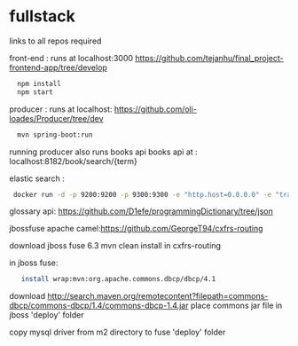 # fullstack
links to all repos required


front-end : 
runs at localhost:3000
https://github.com/tejanhu/final_project-frontend-app/tree/develop
```bash
  npm install
  npm start
```

producer : 
runs at localhost:
https://github.com/oli-loades/Producer/tree/dev
```bash
  mvn spring-boot:run
```
running producer also runs books api
books api at : localhost:8182/book/search/{term}

elastic search :     
```bash
 docker run -d -p 9200:9200 -p 9300:9300 -e "http.host=0.0.0.0" -e "transport.host=0.0.0.0" docker.elastic.co/elasticsearch/elasticsearch:6.3.0
 ```

glossary api: https://github.com/D1efe/programmingDictionary/tree/json

jbossfuse apache camel:https://github.com/GeorgeT94/cxfrs-routing

download jboss fuse 6.3
mvn clean install in cxfrs-routing

in jboss fuse:
```bash
   install wrap:mvn:org.apache.commons.dbcp/dbcp/4.1
   ```
download http://search.maven.org/remotecontent?filepath=commons-dbcp/commons-dbcp/1.4/commons-dbcp-1.4.jar
place commons jar file in jboss 'deploy' folder

copy mysql driver from m2 directory to fuse 'deploy' folder




